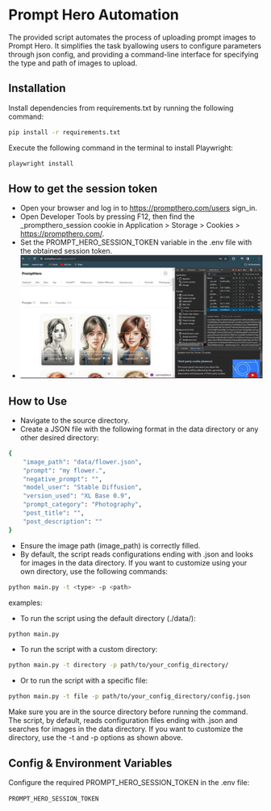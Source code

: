 
# Prompt Hero Automation

The provided script automates the process of uploading prompt images to Prompt Hero. It simplifies the task byallowing users to configure parameters through json config, and providing a command-line interface for specifying the type and path of images to upload.

## Installation

Install dependencies from requirements.txt by running the following command:

```bash
pip install -r requirements.txt
```
Execute the following command in the terminal to install Playwright:

```bash
playwright install
```
## How to get the session token

- Open your browser and log in to https://prompthero.com/users sign_in.
- Open Developer Tools by pressing F12, then find the _prompthero_session cookie in Application > Storage > Cookies > https://prompthero.com/.
- Set the PROMPT_HERO_SESSION_TOKEN variable in the .env file with the obtained session token.
- ![Alt text](https://github.com/periridwann/prompt-hero-automation/blob/main/Screenshot%202024-01-09%20185508.png)

## How to Use

- Navigate to the source directory.
- Create a JSON file with the following format in the data directory or any other desired directory:
```bash
{
    "image_path": "data/flower.json",
    "prompt": "my flower.",
    "negative_prompt": "",
    "model_user": "Stable Diffusion",
    "version_used": "XL Base 0.9",
    "prompt_category": "Photography",
    "post_title": "",
    "post_description": ""
}
```
- Ensure the image path (image_path) is correctly filled.
- By default, the script reads configurations ending with .json and looks for images in the data directory. If you want to customize using your own directory, use the following commands:

```bash
python main.py -t <type> -p <path>
```
examples:

- To run the script using the default directory (./data/):
```bash
python main.py
```
- To run the script with a custom directory:
```bash
python main.py -t directory -p path/to/your_config_directory/
```
- Or to run the script with a specific file:
```bash
python main.py -t file -p path/to/your_config_directory/config.json
```

Make sure you are in the source directory before running the command. The script, by default, reads configuration files ending with .json and searches for images in the data directory. If you want to customize the directory, use the -t and -p options as shown above.

## Config & Environment Variables

Configure the required PROMPT_HERO_SESSION_TOKEN in the .env file:

`PROMPT_HERO_SESSION_TOKEN`


